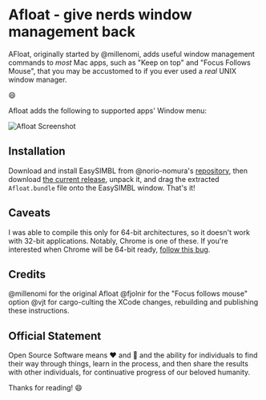 Afloat - give nerds window management back
==========================================

AFloat, originally started by @millenomi, adds useful window management
commands to _most_ Mac apps, such as "Keep on top" and "Focus Follows Mouse",
that you may be accustomed to if you ever used a _real_ UNIX window manager.

:smile:

Afloat adds the following to supported apps' Window menu:

![Afloat Screenshot][afloat-screenie]


Installation
------------

Download and install EasySIMBL from @norio-nomura's [repository][simbl-repo],
then download [the current release][current-binary], unpack it, and drag the
extracted `Afloat.bundle` file onto the EasySIMBL window. That's it!

Caveats
-------

I was able to compile this only for 64-bit architectures, so it doesn't work
with 32-bit applications. Notably, Chrome is one of these. If you're
interested when Chrome will be 64-bit ready, [follow this bug][chrome-64bit].

Credits
-------

@millenomi for the original Afloat
@fjolnir for the "Focus follows mouse" option
@vjt for cargo-culting the XCode changes, rebuilding and publishing these
instructions.

Official Statement
------------------

Open Source Software means :heart: and :beers: and the ability for
individuals to find their way through things, learn in the process, and then
share the results with other individuals, for continuative progress of our
beloved humanity.

Thanks for reading! :smile:

[afloat-screenie]: https://raw.githubusercontent.com/vjt/afloat/master/screenshot.png
[simbl-repo]: https://github.com/norio-nomura/EasySIMBL
[current-binary]: https://github.com/vjt/afloat/releases/download/v10.9/Afloat_10.9_x86-64.bundle.zip
[chrome-64bit]: https://code.google.com/p/chromium/issues/detail?id=18323
